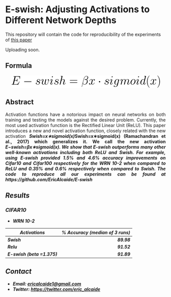 # E-swish: Adjusting Activations to Different Network Depths
This repository will contain the code for reproducibility of the experiments of [this paper](https://arxiv.org/abs/1801.07145v1)

Uploading soon.

## Formula
<div style="text-align:center"><img src ="e_swish.PNG" /></div>

## Abstract

<p align="justify">
	Activation functions have a notorious impact on neural networks on both training and testing the models against the desired problem. Currently, the most used activation function is the Rectified Linear Unit (ReLU). This paper introduces a new and novel activation function, closely related with the new activation <i><b>Swish=x∗sigmoid(x)<b></i>Swish=x∗sigmoid(x)</b></i> (Ramachandran et al., 2017) which generalizes it. We call the new activation <i><b>E−swish=βx∗sigmoid(x). 
	We show that E-swish outperforms many other well-known activations including both ReLU and Swish. For example, using E-swish provided 1.5% and 4.6% accuracy improvements on Cifar10 and Cifar100 respectively for the WRN 10-2 when compared to ReLU and 0.35% and 0.6% respectively when compared to Swish. The code to reproduce all our experiments can be found at https://github.com/EricAlcaide/E-swish
</p>

## Results

### CIFAR10

* **WRN 10-2**

| Activations         		| % Accuracy (median of 3 runs) |
| -------------    			| -------------:|
| Swish            			| 89.98         |
| Relu             			| 91.52         |
| **E-swish (beta =1.375)** | **91.89**     |


## Contact

* **Email:** ericalcaide1@gmail.com
* **Twitter:** https://twitter.com/eric_alcaide